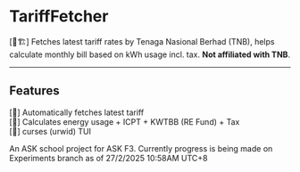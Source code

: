 # TariffFetcher

[🚧🏗️] Fetches latest tariff rates by Tenaga Nasional Berhad (TNB), helps calculate monthly bill based on kWh usage incl. tax. **Not affiliated with TNB**.

---

## Features

[🚧] Automatically fetches latest tariff\
[🚧] Calculates energy usage + ICPT + KWTBB (RE Fund) + Tax\
[🚧] curses (urwid) TUI

An ASK school project for ASK F3. Currently progress is being made on Experiments branch as of 27/2/2025 10:58AM UTC+8
